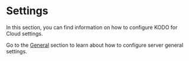 # Settings

In this section, you can find information on how to configure KODO for Cloud settings.&#x20;

Go to the [General](https://storware.gitbook.io/kodo-for-cloud-office365/administration/kodoadmin-user-guide/settings/general) section to learn about how to configure server general settings.

